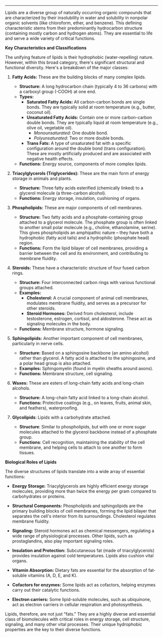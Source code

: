 
---

Lipids are a diverse group of naturally occurring organic compounds that are characterized by their insolubility in water and solubility in nonpolar organic solvents (like chloroform, ether, and benzene). This defining characteristic stems from their predominantly hydrocarbon structure (containing mostly carbon and hydrogen atoms). They are essential to life and serve a wide variety of critical functions.

**Key Characteristics and Classifications**

The unifying feature of lipids is their hydrophobic (water-repelling) nature. However, within this broad category, there's significant structural and functional diversity. Here's a breakdown of the major classes:

1.  **Fatty Acids:** These are the building blocks of many complex lipids.
    *   **Structure:** A long hydrocarbon chain (typically 4 to 36 carbons) with a carboxyl group (-COOH) at one end.
    *   **Types:**
        *   **Saturated Fatty Acids:** All carbon-carbon bonds are single bonds. They are typically solid at room temperature (e.g., butter, coconut oil).
        *   **Unsaturated Fatty Acids:** Contain one or more carbon-carbon double bonds. They are typically liquid at room temperature (e.g., olive oil, vegetable oil).
            *   *Monounsaturated:* One double bond.
            *   *Polyunsaturated:* Two or more double bonds.
        *   **Trans Fats:** A type of unsaturated fat with a specific configuration around the double bond (trans configuration). These are mostly artificially produced and are associated with negative health effects.
    *   **Functions:** Energy source, components of more complex lipids.

2.  **Triacylglycerols (Triglycerides):** These are the main form of energy storage in animals and plants.
    *   **Structure:** Three fatty acids esterified (chemically linked) to a glycerol molecule (a three-carbon alcohol).
    *   **Functions:** Energy storage, insulation, cushioning of organs.

3.  **Phospholipids:** These are major components of cell membranes.
    *   **Structure:** Two fatty acids and a phosphate-containing group attached to a glycerol molecule. The phosphate group is often linked to another small polar molecule (e.g., choline, ethanolamine, serine). This gives phospholipids an amphipathic nature – they have both a hydrophobic (fatty acid tails) and a hydrophilic (phosphate head) region.
    *   **Functions:** Form the lipid bilayer of cell membranes, providing a barrier between the cell and its environment, and contributing to membrane fluidity.

4.  **Steroids:** These have a characteristic structure of four fused carbon rings.
    *   **Structure:** Four interconnected carbon rings with various functional groups attached.
    *   **Examples:**
        *   **Cholesterol:** A crucial component of animal cell membranes, modulates membrane fluidity, and serves as a precursor for other steroids.
        *   **Steroid Hormones:** Derived from cholesterol, include testosterone, estrogen, cortisol, and aldosterone. These act as signaling molecules in the body.
    *   **Functions:** Membrane structure, hormone signaling.

5.  **Sphingolipids:** Another important component of cell membranes, particularly in nerve cells.
    *   **Structure:** Based on a sphingosine backbone (an amino alcohol) rather than glycerol. A fatty acid is attached to the sphingosine, and a polar head group is also attached.
    *   **Examples:** Sphingomyelin (found in myelin sheaths around axons).
    *   **Functions:** Membrane structure, cell signaling.

6.  **Waxes:** These are esters of long-chain fatty acids and long-chain alcohols.
    *   **Structure:** A long-chain fatty acid linked to a long-chain alcohol.
    *   **Functions:** Protective coatings (e.g., on leaves, fruits, animal skin, and feathers), waterproofing.

7. **Glycolipids**: Lipids with a carbohydrate attached.
    * **Structure**: Similar to phospholipids, but with one or more sugar molecules attached to the glycerol backbone instead of a phosphate group.
    * **Functions**: Cell recognition, maintaining the stability of the cell membrane, and helping cells to attach to one another to form tissues.

**Biological Roles of Lipids**

The diverse structures of lipids translate into a wide array of essential functions:

*   **Energy Storage:** Triacylglycerols are highly efficient energy storage molecules, providing more than twice the energy per gram compared to carbohydrates or proteins.

*   **Structural Components:** Phospholipids and sphingolipids are the primary building blocks of cell membranes, forming the lipid bilayer that separates the cell's interior from its surroundings. Cholesterol regulates membrane fluidity.

*   **Signaling:** Steroid hormones act as chemical messengers, regulating a wide range of physiological processes. Other lipids, such as prostaglandins, also play important signaling roles.

*   **Insulation and Protection:** Subcutaneous fat (made of triacylglycerols) provides insulation against cold temperatures. Lipids also cushion vital organs.

*   **Vitamin Absorption:** Dietary fats are essential for the absorption of fat-soluble vitamins (A, D, E, and K).

* **Cofactors for enzymes:** Some lipids act as cofactors, helping enzymes carry out their catalytic functions.

* **Electron carriers:** Some lipid-soluble molecules, such as ubiquinone, act as electron carriers in cellular respiration and photosynthesis.

Lipids, therefore, are not just "fats." They are a highly diverse and essential class of biomolecules with critical roles in energy storage, cell structure, signaling, and many other vital processes. Their unique hydrophobic properties are the key to their diverse functions.
